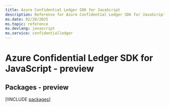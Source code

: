 ```yaml
---
title: Azure Confidential Ledger SDK for JavaScript
description: Reference for Azure Confidential Ledger SDK for JavaScript
ms.date: 02/28/2025
ms.topic: reference
ms.devlang: javascript
ms.service: confidentialledger
---
```

# Azure Confidential Ledger SDK for JavaScript - preview
## Packages - preview
[!INCLUDE [packages](confidential-ledger-index.md)]